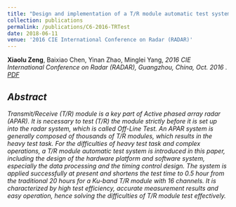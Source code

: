 ```yaml
---
title: "Design and implementation of a T/R module automatic test system"
collection: publications
permalink: /publications/C6-2016-TRTest
date: 2018-06-11
venue: '2016 CIE International Conference on Radar (RADAR)'
---
```

<b>Xiaolu Zeng</b>, Baixiao Chen, Yinan Zhao, Minglei Yang, <i>2016 CIE International Conference on Radar (RADAR), Guangzhou, China, Oct. 2016 <i>. <br>
[PDF](http://Xiaolu1263.github.io/files/TRTest.pdf)

## Abstract <br>
Transmit/Receive (T/R) module is a key part of Active phased array radar (APAR). It is necessary to test (T/R) the module strictly before it is set up into the radar system,
which is called Off-Line Test. An APAR system is generally composed of thousands of T/R modules, which results in the heavy test task. For the difficulties of heavy test task and
complex operations, a T/R module automatic test system is introduced in this paper, including the design of the hardware platform and software system, especially the data processing
and the timing control design. The system is applied successfully at present and shortens the test time to 0.5 hour from the traditional 20 hours for a Ku-band T/R module with
16 channels. It is characterized by high test efficiency, accurate measurement results and easy operation, hence solving the difficulties of T/R module test effectively.
